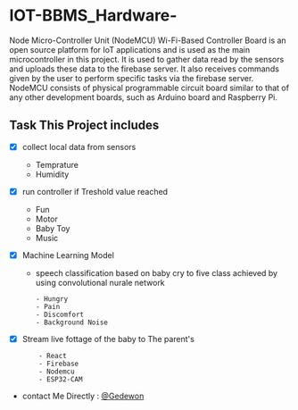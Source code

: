 # IOT-BBMS_Hardware-
Node Micro-Controller Unit (NodeMCU) Wi-Fi-Based Controller Board is an open source platform for IoT applications and is used as the main microcontroller in this project. It is used to gather data read by the sensors and uploads these data to the firebase server. It also receives commands given by the user to perform specific tasks via the firebase server. NodeMCU consists of physical programmable circuit board similar to that of any other development boards, such as Arduino board and Raspberry Pi. 

## Task This Project includes
 - [x] collect local data from sensors 
    - Temprature 
    - Humidity 
 - [x] run controller if Treshold value reached 
    - Fun 
    - Motor 
    - Baby Toy
    - Music 
 - [x] Machine Learning Model 
    - speech classification based on baby cry to five class achieved by using convolutional nurale network
    
          - Hungry 
          - Pain 
          - Discomfort 
          - Background Noise
- [x] Stream live fottage of the baby to The parent's 

          - React 
          - Firebase 
          - Nodemcu 
          - ESP32-CAM
* contact Me Directly : [@Gedewon](gedewon.hayle.9@gmail.com)
     
